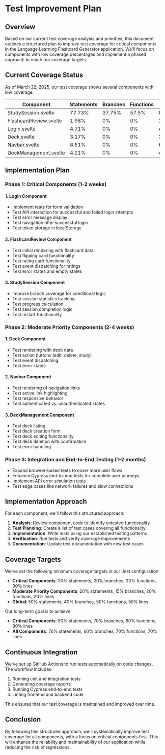 # Test Improvement Plan

## Overview

Based on our current test coverage analysis and priorities, this document outlines a structured plan to improve test coverage for critical components in the Language Learning Flashcard Generator application. We'll focus on components with low coverage percentages and implement a phased approach to reach our coverage targets.

## Current Coverage Status

As of March 22, 2025, our test coverage shows several components with low coverage:

| Component | Statements | Branches | Functions | Lines | Priority |
|-----------|------------|----------|-----------|-------|----------|
| StudySession.svelte | 77.73% | 37.75% | 57.5% | 84.1% | Critical |
| FlashcardReview.svelte | 1.98% | 0% | 0% | 1.98% | Critical |
| Login.svelte | 4.71% | 0% | 0% | 4.25% | Critical |
| Deck.svelte | 3.17% | 0% | 0% | 3.03% | Moderate |
| Navbar.svelte | 8.51% | 0% | 0% | 6.81% | Moderate |
| DeckManagement.svelte | 4.21% | 0% | 0% | 4.1% | Moderate |

## Implementation Plan

### Phase 1: Critical Components (1-2 weeks)

#### 1. Login Component
- Implement tests for form validation
- Test API interaction for successful and failed login attempts
- Test error message display
- Test navigation after successful login
- Test token storage in localStorage

#### 2. FlashcardReview Component
- Test initial rendering with flashcard data
- Test flipping card functionality
- Test rating card functionality
- Test event dispatching for ratings
- Test error states and empty states

#### 3. StudySession Component
- Improve branch coverage for conditional logic
- Test session statistics tracking
- Test progress calculation
- Test session completion logic
- Test restart functionality

### Phase 2: Moderate Priority Components (2-4 weeks)

#### 1. Deck Component
- Test rendering with deck data
- Test action buttons (edit, delete, study)
- Test event dispatching
- Test error states

#### 2. Navbar Component
- Test rendering of navigation links
- Test active link highlighting
- Test responsive behavior
- Test authenticated vs. unauthenticated states

#### 3. DeckManagement Component
- Test deck listing
- Test deck creation form
- Test deck editing functionality
- Test deck deletion with confirmation
- Test error handling

### Phase 3: Integration and End-to-End Testing (1-2 months)

- Expand browser-based tests to cover more user flows
- Enhance Cypress end-to-end tests for complete user journeys
- Implement API error simulation tests
- Test edge cases like network failures and slow connections

## Implementation Approach

For each component, we'll follow this structured approach:

1. **Analysis**: Review component code to identify untested functionality
2. **Test Planning**: Create a list of test cases covering all functionality
3. **Implementation**: Write tests using our established testing patterns
4. **Verification**: Run tests and verify coverage improvements
5. **Documentation**: Update test documentation with new test cases

## Coverage Targets

We've set the following minimum coverage targets in our Jest configuration:

- **Critical Components**: 30% statements, 20% branches, 30% functions, 30% lines
- **Moderate Priority Components**: 20% statements, 15% branches, 20% functions, 20% lines
- **Global**: 50% statements, 40% branches, 50% functions, 50% lines

Our long-term goal is to achieve:

- **Critical Components**: 80% statements, 70% branches, 80% functions, 80% lines
- **All Components**: 70% statements, 60% branches, 70% functions, 70% lines

## Continuous Integration

We've set up GitHub Actions to run tests automatically on code changes. The workflow includes:

1. Running unit and integration tests
2. Generating coverage reports
3. Running Cypress end-to-end tests
4. Linting frontend and backend code

This ensures that our test coverage is maintained and improved over time.

## Conclusion

By following this structured approach, we'll systematically improve test coverage for all components, with a focus on critical components first. This will enhance the reliability and maintainability of our application while reducing the risk of regressions.
